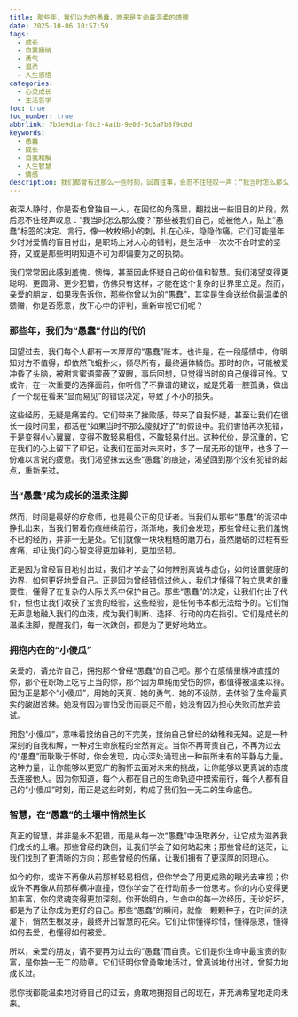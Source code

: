```yaml
---
title: 那些年，我们以为的愚蠢，原来是生命最温柔的馈赠
date: 2025-10-06 10:57:59
tags:
  - 成长
  - 自我接纳
  - 勇气
  - 温柔
  - 人生感悟
categories:
  - 心灵成长
  - 生活哲学
toc: true
toc_number: true
abbrlink: 7b3e9d1a-f8c2-4a1b-9e0d-5c6a7b8f9c0d
keywords:
  - 愚蠢
  - 成长
  - 自我和解
  - 人生智慧
  - 情感
description: 我们都曾有过那么一些时刻，回首往事，会忍不住轻叹一声：“我当时怎么那么傻？”那些被我们贴上“愚蠢”标签的决定、言行，曾让我们懊悔不已，甚至自我怀疑。然而，时光流转，当我们再次审视这些“愚蠢”，或许会发现，它们并非全然是错，而是生命以一种独特而温柔的方式，为我们铺设的成长之路。今天，让我们一起卸下评判，用一颗柔软的心，去拥抱那些曾让我们羞赧，却最终成就了我们的“小愚蠢”。
---
```


夜深人静时，你是否也曾独自一人，在回忆的角落里，翻找出一些旧日的片段，然后忍不住轻声叹息：“我当时怎么那么傻？”那些被我们自己，或被他人，贴上“愚蠢”标签的决定、言行，像一枚枚细小的刺，扎在心头，隐隐作痛。它们可能是年少时对爱情的盲目付出，是职场上对人心的错判，是生活中一次次不合时宜的坚持，又或是那些明明知道不可为却偏要为之的执拗。

我们常常因此感到羞愧、懊悔，甚至因此怀疑自己的价值和智慧。我们渴望变得更聪明、更圆滑、更少犯错，仿佛只有这样，才能在这个复杂的世界里立足。然而，亲爱的朋友，如果我告诉你，那些你曾以为的“愚蠢”，其实是生命送给你最温柔的馈赠，你是否愿意，放下心中的评判，重新审视它们呢？

### 那些年，我们为“愚蠢”付出的代价

回望过去，我们每个人都有一本厚厚的“愚蠢”账本。也许是，在一段感情中，你明知对方不值得，却依然飞蛾扑火，倾尽所有，最终遍体鳞伤。那时的你，可能被爱冲昏了头脑，被甜言蜜语蒙蔽了双眼，事后回想，只觉得当时的自己傻得可怜。又或许，在一次重要的选择面前，你听信了不靠谱的建议，或是凭着一腔孤勇，做出了一个现在看来“显而易见”的错误决定，导致了不小的损失。

这些经历，无疑是痛苦的。它们带来了挫败感，带来了自我怀疑，甚至让我们在很长一段时间里，都活在“如果当时不那么傻就好了”的假设中。我们害怕再次犯错，于是变得小心翼翼，变得不敢轻易相信，不敢轻易付出。这种代价，是沉重的，它在我们的心上留下了印记，让我们在面对未来时，多了一层无形的铠甲，也多了一份难以言说的疲惫。我们渴望抹去这些“愚蠢”的痕迹，渴望回到那个没有犯错的起点，重新来过。

### 当“愚蠢”成为成长的温柔注脚

然而，时间是最好的疗愈师，也是最公正的见证者。当我们从那些“愚蠢”的泥沼中挣扎出来，当我们带着伤痕继续前行，渐渐地，我们会发现，那些曾经让我们羞愧不已的经历，并非一无是处。它们就像一块块粗糙的磨刀石，虽然磨砺的过程有些疼痛，却让我们的心智变得更加锋利，更加坚韧。

正是因为曾经盲目地付出过，我们才学会了如何辨别真诚与虚伪，如何设置健康的边界，如何更好地爱自己。正是因为曾经错信过他人，我们才懂得了独立思考的重要性，懂得了在复杂的人际关系中保护自己。那些“愚蠢”的决定，让我们付出了代价，但也让我们收获了宝贵的经验，这些经验，是任何书本都无法给予的。它们悄无声息地融入我们的血液，成为我们判断、选择、行动的内在指引。它们是成长的温柔注脚，提醒我们，每一次跌倒，都是为了更好地站立。

### 拥抱内在的“小傻瓜”

亲爱的，请允许自己，拥抱那个曾经“愚蠢”的自己吧。那个在感情里横冲直撞的你，那个在职场上吃亏上当的你，那个因为单纯而受伤的你，都值得被温柔以待。因为正是那个“小傻瓜”，用她的天真、她的勇气、她的不设防，去体验了生命最真实的酸甜苦辣。她没有因为害怕受伤而裹足不前，她没有因为担心失败而放弃尝试。

拥抱“小傻瓜”，意味着接纳自己的不完美，接纳自己曾经的幼稚和无知。这是一种深刻的自我和解，一种对生命旅程的全然肯定。当你不再苛责自己，不再为过去的“愚蠢”而耿耿于怀时，你会发现，内心深处涌现出一种前所未有的平静与力量。这种力量，让你能够以更宽广的胸怀去面对未来的挑战，让你能够以更真诚的态度去连接他人。因为你知道，每个人都在自己的生命轨迹中摸索前行，每个人都有自己的“小傻瓜”时刻，而正是这些时刻，构成了我们独一无二的生命底色。

### 智慧，在“愚蠢”的土壤中悄然生长

真正的智慧，并非是永不犯错，而是从每一次“愚蠢”中汲取养分，让它成为滋养我们成长的土壤。那些曾经的跌倒，让我们学会了如何站起来；那些曾经的迷茫，让我们找到了更清晰的方向；那些曾经的伤痛，让我们拥有了更深厚的同理心。

如今的你，或许不再像从前那样轻易相信，但你学会了用更成熟的眼光去审视；你或许不再像从前那样横冲直撞，但你学会了在行动前多一份思考。你的内心变得更加丰富，你的灵魂变得更加深刻。你开始明白，生命中的每一次经历，无论好坏，都是为了让你成为更好的自己。那些“愚蠢”的瞬间，就像一颗颗种子，在时间的浇灌下，悄然生根发芽，最终开出智慧的花朵。它们让你懂得珍惜，懂得感恩，懂得如何去爱，也懂得如何被爱。

所以，亲爱的朋友，请不要再为过去的“愚蠢”而自责。它们是你生命中最宝贵的财富，是你独一无二的勋章。它们证明你曾勇敢地活过，曾真诚地付出过，曾努力地成长过。

愿你我都能温柔地对待自己的过去，勇敢地拥抱自己的现在，并充满希望地走向未来。